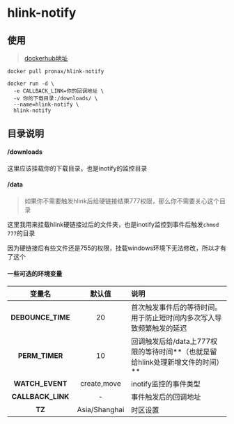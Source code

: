 # hlink-notify

## 使用

> [dockerhub地址](https://hub.docker.com/r/pronax/hlink-notify)

```shell
docker pull pronax/hlink-notify

docker run -d \
  -e CALLBACK_LINK=你的回调地址 \
  -v 你的下载目录:/downloads/ \
  --name=hlink-notify \
  hlink-notify
```

## 目录说明

#### /downloads

这里应该挂载你的下载目录，也是inotify的监控目录

#### /data

> 如果你不需要触发hlink后给硬链接结果777权限，那么你不需要关心这个目录

这里我用来挂载hlink硬链接过后的文件夹，也是inotify监控到事件后触发`chmod 777`的目录

因为硬链接后有些文件还是755的权限，挂载windows环境下无法修改，所以才有了这个

#### 一些可选的环境变量

|      变量名       |    默认值     | 说明                                                         |
| :---------------: | :-----------: | :----------------------------------------------------------- |
| **DEBOUNCE_TIME** |      20       | 首次触发事件后的等待时间。<br />用于防止短时间内多次写入导致频繁触发的延迟 |
|  **PERM_TIMER**   |      10       | 回调触发后给/data上777权限的等待时间**（也就是留给hlink处理新增文件的时间）** |
|  **WATCH_EVENT**  |  create,move  | inotify监控的事件类型                                        |
| **CALLBACK_LINK** |       -       | 事件触发后的回调地址                                         |
|      **TZ**       | Asia/Shanghai | 时区设置                                                     |


